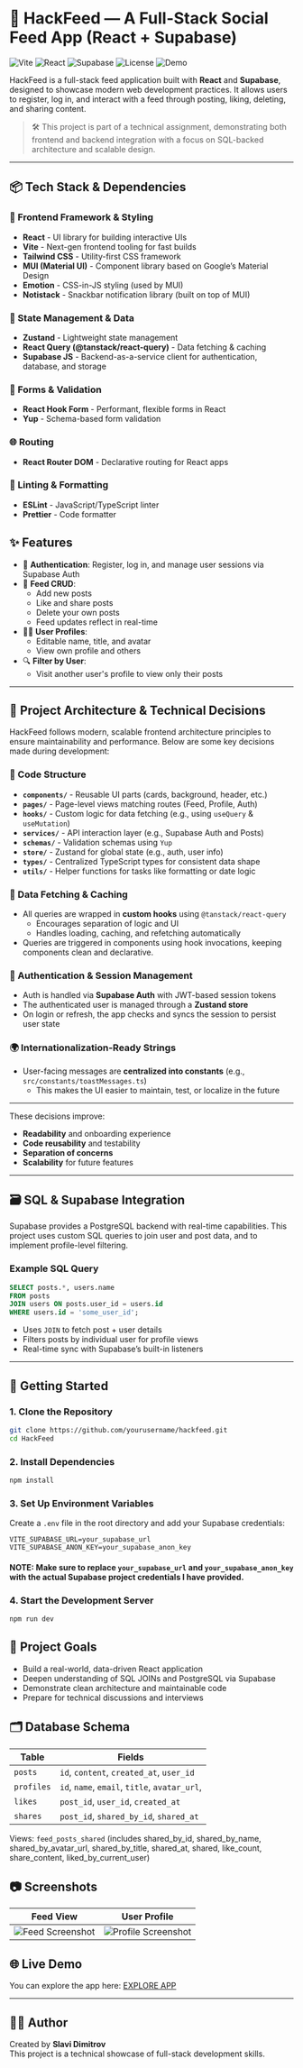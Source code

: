 # 🚀 HackFeed — A Full-Stack Social Feed App (React + Supabase)
![Vite](https://img.shields.io/badge/Vite-646CFF?logo=vite&logoColor=white&style=flat-square)
![React](https://img.shields.io/badge/React-20232a?logo=react&logoColor=61DAFB&style=flat-square)
![Supabase](https://img.shields.io/badge/Supabase-3ECF8E?logo=supabase&logoColor=white&style=flat-square)
![License](https://img.shields.io/badge/License-MIT-blue?style=flat-square)
![Demo](https://img.shields.io/badge/Live-Demo-success?style=flat-square)


HackFeed is a full-stack feed application built with **React** and **Supabase**, designed to showcase modern web development practices. It allows users to register, log in, and interact with a feed through posting, liking, deleting, and sharing content.

> 🛠️ This project is part of a technical assignment, demonstrating both frontend and backend integration with a focus on SQL-backed architecture and scalable design.

---

## 📦 Tech Stack & Dependencies

### 🧩 Frontend Framework & Styling
- **React** - UI library for building interactive UIs
- **Vite** - Next-gen frontend tooling for fast builds
- **Tailwind CSS** - Utility-first CSS framework
- **MUI (Material UI)** - Component library based on Google’s Material Design
- **Emotion** - CSS-in-JS styling (used by MUI)
- **Notistack** - Snackbar notification library (built on top of MUI)

### 🧠 State Management & Data
- **Zustand** - Lightweight state management
- **React Query (@tanstack/react-query)** - Data fetching & caching
- **Supabase JS** - Backend-as-a-service client for authentication, database, and storage

### 🧾 Forms & Validation
- **React Hook Form** - Performant, flexible forms in React
- **Yup** - Schema-based form validation

### 🌐 Routing
- **React Router DOM** - Declarative routing for React apps

### 📏 Linting & Formatting
- **ESLint** - JavaScript/TypeScript linter
- **Prettier** - Code formatter

## ✨ Features

- 🔐 **Authentication**: Register, log in, and manage user sessions via Supabase Auth
- 📝 **Feed CRUD**:
    - Add new posts
    - Like and share posts
    - Delete your own posts
    - Feed updates reflect in real-time
- 🧑‍💼 **User Profiles**:
    - Editable name, title, and avatar
    - View own profile and others
- 🔍 **Filter by User**:
    - Visit another user's profile to view only their posts

---

## 🧠 Project Architecture & Technical Decisions

HackFeed follows modern, scalable frontend architecture principles to ensure maintainability and performance. Below are some key decisions made during development:

### 📁 Code Structure

- **`components/`** - Reusable UI parts (cards, background, header, etc.)
- **`pages/`** - Page-level views matching routes (Feed, Profile, Auth)
- **`hooks/`** - Custom logic for data fetching (e.g., using `useQuery` & `useMutation`)
- **`services/`** - API interaction layer (e.g., Supabase Auth and Posts)
- **`schemas/`** - Validation schemas using `Yup`
- **`store/`** - Zustand for global state (e.g., auth, user info)
- **`types/`** - Centralized TypeScript types for consistent data shape
- **`utils/`** - Helper functions for tasks like formatting or date logic

### 🧪 Data Fetching & Caching

- All queries are wrapped in **custom hooks** using `@tanstack/react-query`
    - Encourages separation of logic and UI
    - Handles loading, caching, and refetching automatically
- Queries are triggered in components using hook invocations, keeping components clean and declarative.

### 🔐 Authentication & Session Management

- Auth is handled via **Supabase Auth** with JWT-based session tokens
- The authenticated user is managed through a **Zustand store**
- On login or refresh, the app checks and syncs the session to persist user state

### 🌍 Internationalization-Ready Strings

- User-facing messages are **centralized into constants** (e.g., `src/constants/toastMessages.ts`)
    - This makes the UI easier to maintain, test, or localize in the future

---

These decisions improve:
- **Readability** and onboarding experience
- **Code reusability** and testability
- **Separation of concerns**
- **Scalability** for future features
---

## 🗃️ SQL & Supabase Integration

Supabase provides a PostgreSQL backend with real-time capabilities. This project uses custom SQL queries to join user and post data, and to implement profile-level filtering.

### Example SQL Query
```sql
SELECT posts.*, users.name
FROM posts
JOIN users ON posts.user_id = users.id
WHERE users.id = 'some_user_id';
```

- Uses `JOIN` to fetch post + user details
- Filters posts by individual user for profile views
- Real-time sync with Supabase’s built-in listeners

---

## 🧪 Getting Started

### 1. Clone the Repository

```bash
git clone https://github.com/yourusername/hackfeed.git
cd HackFeed
```

### 2. Install Dependencies

```bash
npm install
```

### 3. **Set Up Environment Variables**

Create a `.env` file in the root directory and add your Supabase credentials:

```plaintext
VITE_SUPABASE_URL=your_supabase_url
VITE_SUPABASE_ANON_KEY=your_supabase_anon_key
```
#### NOTE: Make sure to replace `your_supabase_url` and `your_supabase_anon_key` with the actual Supabase project credentials I have provided.

### 4. Start the Development Server

```bash
npm run dev
```

## 📌 Project Goals

- Build a real-world, data-driven React application
- Deepen understanding of SQL JOINs and PostgreSQL via Supabase
- Demonstrate clean architecture and maintainable code
- Prepare for technical discussions and interviews

## 🗂️ Database Schema

| Table     | Fields                                                   |
|-----------|----------------------------------------------------------|
| `posts`   | `id`, `content`, `created_at`, `user_id`                 |
| `profiles`| `id`, `name`, `email`, `title`, `avatar_url`,            |
| `likes`   | `post_id`, `user_id`, `created_at`                       |
| `shares`  | `post_id`, `shared_by_id`, `shared_at`                   |

Views: `feed_posts_shared` (includes shared_by_id, shared_by_name, shared_by_avatar_url, shared_by_title, shared_at, shared, like_count, share_content, liked_by_current_user)

## 📷 Screenshots

| Feed View | User Profile |
|-----------|--------------|
| ![Feed Screenshot](./screenshots/feed.png) | ![Profile Screenshot](./screenshots/profile.png) |

## 🌐 Live Demo

You can explore the app here: [EXPLORE APP](https://hack-feed-nine.vercel.app/)


---

## 👨‍💻 Author

Created by **Slavi Dimitrov**  
This project is a technical showcase of full-stack development skills.
